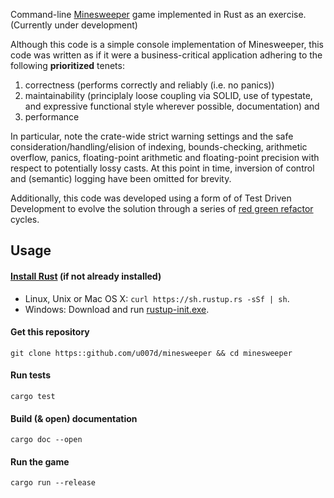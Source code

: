 Command-line [Minesweeper](https://en.wikipedia.org/wiki/Minesweeper_(video_game)) game implemented in Rust as an
exercise.  (Currently under development)

Although this code is a simple console implementation of Minesweeper, this code was written as if it were a 
business-critical application adhering to the following **prioritized** tenets:
1) correctness (performs correctly and reliably (i.e. no panics))
2) maintainability 
(principlaly loose coupling via SOLID, use of typestate, and expressive functional style wherever possible, 
documentation) and
3) performance

In particular, note the crate-wide strict warning settings and the safe consideration/handling/elision of indexing, 
bounds-checking, arithmetic overflow, panics, floating-point arithmetic and floating-point precision with respect to 
potentially lossy casts.  At this point in time, inversion of control and (semantic) logging have been omitted for 
brevity.

Additionally, this code was developed using a form of of Test Driven Development to evolve the solution through a series
of [red green refactor](https://blog.cleancoder.com/uncle-bob/2014/12/17/TheCyclesOfTDD.html) cycles.
 
## Usage
#### [Install Rust](https://www.rust-lang.org/tools/install) (if not already installed)
* Linux, Unix or Mac OS X: `curl https://sh.rustup.rs -sSf | sh`.
* Windows: Download and run
[rustup-init.exe](https://static.rust-lang.org/rustup/dist/i686-pc-windows-gnu/rustup-init.exe).
#### Get this repository
`git clone https::github.com/u007d/minesweeper && cd minesweeper`
#### Run tests
`cargo test`
#### Build (& open) documentation
`cargo doc --open`
#### Run the game
`cargo run --release`
